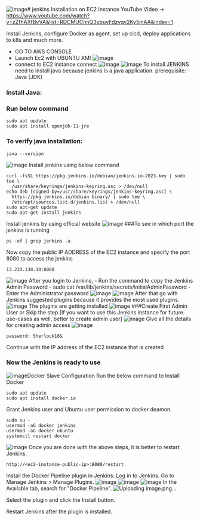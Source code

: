 ![image](https://github.com/sowmiya429/jenkins/assets/80743760/ba0947ff-a336-41cf-be2d-404a85264baf)# jenkins
Installation on EC2 Instance
YouTube Video -> https://www.youtube.com/watch?v=zZfhAXfBvVA&list=RDCMUCnnQ3ybuyFdzvgv2Ky5jnAA&index=1

Install Jenkins, configure Docker as agent, set up cicd, deploy applications to k8s and much more.

- GO TO AWS CONSOLE
- Launch Ec2 with UBUNTU AMI
![image](https://github.com/sowmiya429/jenkins/assets/80743760/2afe1e84-ba31-43be-bd31-d9b8ed4b4094)
- connect to EC2 instance connect
  ![image](https://github.com/sowmiya429/jenkins/assets/80743760/fbb23fc8-da06-4b84-ab33-c3b5a7e62135)
  ![image](https://github.com/sowmiya429/jenkins/assets/80743760/6d46e3ee-8092-4d3b-8cf7-119166abd8ef)
To install JENKINS need to install java because jenkins is a java application.
prerequisite:
 -Java (JDK)
### Install Java:
### Run below command
```
sudo apt update
sudo apt install openjdk-11-jre
```
### To verify java installation:
```
java --version
```
![image](https://github.com/sowmiya429/jenkins/assets/80743760/2c63ffc9-6342-472a-906b-90875babf857)
Install jenkins using below command
```
curl -fsSL https://pkg.jenkins.io/debian/jenkins.io-2023.key | sudo tee \
  /usr/share/keyrings/jenkins-keyring.asc > /dev/null
echo deb [signed-by=/usr/share/keyrings/jenkins-keyring.asc] \
  https://pkg.jenkins.io/debian binary/ | sudo tee \
  /etc/apt/sources.list.d/jenkins.list > /dev/null
sudo apt-get update
sudo apt-get install jenkins
```
Install jenkins by using official website
![image](https://github.com/sowmiya429/jenkins/assets/80743760/029a220f-81a6-4a2d-891d-e1c47e3db57f)
###To see in which port the jenkins is running
```
ps -ef | grep jenkins -a
```
Now copy the public IP ADDRESS of the EC2 instance and specify the port 8080 to access the jenkins
```
13.233.138.38:8080
```
![image](https://github.com/sowmiya429/jenkins/assets/80743760/fcd7da2d-4e54-4226-b17d-3bf288b41419)
After you login to Jenkins, - Run the command to copy the Jenkins Admin Password - sudo cat /var/lib/jenkins/secrets/initialAdminPassword - Enter the Administrator password
![image](https://github.com/sowmiya429/jenkins/assets/80743760/73cae487-e4db-4920-b849-b083c69321fd)
![image](https://github.com/sowmiya429/jenkins/assets/80743760/9351e1c7-5243-4823-b288-17916bd549c4)
After that go with Jenkins suggested plugins because it provides the most used plugins.
![image](https://github.com/sowmiya429/jenkins/assets/80743760/3c8da37f-b0ef-4986-aa75-b34e0ed02ba4)
The plugins are getting installed
![image](https://github.com/sowmiya429/jenkins/assets/80743760/105d79a3-fb3a-4f52-99d2-8c400461d265)
###Create First Admin User or Skip the step [If you want to use this Jenkins instance for future use-cases as well, better to create admin user]
![image](https://github.com/sowmiya429/jenkins/assets/80743760/f0f4cd20-5eff-499f-9b08-b63003d0b8b2)
Give all the details for creating admin access
![image](https://github.com/sowmiya429/jenkins/assets/80743760/5ecfe389-e68b-4833-92a0-5ca1e66d317a)
```
password: Sherlock16&
```
Continue with the IP address of the EC2 instance that is created 
### Now the Jenkins is ready to use
![image](https://github.com/sowmiya429/jenkins/assets/80743760/7f5f3b2e-6170-47b0-b8d6-cf386c734861)Docker Slave Configuration
Run the below command to Install Docker
```
sudo apt update
sudo apt install docker.io
```
Grant Jenkins user and Ubuntu user permission to docker deamon.
```
sudo su - 
usermod -aG docker jenkins
usermod -aG docker ubuntu
systemctl restart docker
```
![image](https://github.com/sowmiya429/jenkins/assets/80743760/c0468e5f-48d3-49ae-8788-21aadc85385a)
Once you are done with the above steps, it is better to restart Jenkins.
```
http://<ec2-instance-public-ip>:8080/restart
```
Install the Docker Pipeline plugin in Jenkins:
Log in to Jenkins.
Go to Manage Jenkins > Manage Plugins.
![image](https://github.com/sowmiya429/jenkins/assets/80743760/7dfdcdff-f1e7-492f-8222-3bdaf243dcb5)
![image](https://github.com/sowmiya429/jenkins/assets/80743760/27b43824-dded-4691-85df-e5946417c054)
![image](https://github.com/sowmiya429/jenkins/assets/80743760/07276068-773e-4cc1-ad3e-fb106003dd02)
In the Available tab, search for "Docker Pipeline".
![Uploading image.png…]()

Select the plugin and click the Install button.

Restart Jenkins after the plugin is installed.








